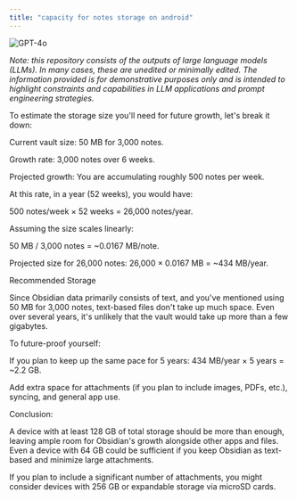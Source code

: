 ```yaml
---
title: "capacity for notes storage on android"
---
```

![GPT-4o](https://img.shields.io/badge/GPT--4o-3333FF?style=for-the-badge&logo=openai&logoColor=white)



*Note: this repository consists of the outputs of large language models (LLMs). In many cases, these are unedited or minimally edited. The information provided is for demonstrative purposes only and is intended to highlight constraints and capabilities in LLM applications and prompt engineering strategies.*


To estimate the storage size you'll need for future growth, let's break it down:

Current vault size: 50 MB for 3,000 notes.

Growth rate: 3,000 notes over 6 weeks.

Projected growth: You are accumulating roughly 500 notes per week.


At this rate, in a year (52 weeks), you would have:

500 notes/week × 52 weeks = 26,000 notes/year.


Assuming the size scales linearly:

50 MB / 3,000 notes = ~0.0167 MB/note.

Projected size for 26,000 notes: 26,000 × 0.0167 MB = ~434 MB/year.


Recommended Storage

Since Obsidian data primarily consists of text, and you've mentioned using 50 MB for 3,000 notes, text-based files don't take up much space. Even over several years, it's unlikely that the vault would take up more than a few gigabytes.

To future-proof yourself:

If you plan to keep up the same pace for 5 years: 434 MB/year × 5 years = ~2.2 GB.

Add extra space for attachments (if you plan to include images, PDFs, etc.), syncing, and general app use.


Conclusion:

A device with at least 128 GB of total storage should be more than enough, leaving ample room for Obsidian's growth alongside other apps and files. Even a device with 64 GB could be sufficient if you keep Obsidian as text-based and minimize large attachments.

If you plan to include a significant number of attachments, you might consider devices with 256 GB or expandable storage via microSD cards.

